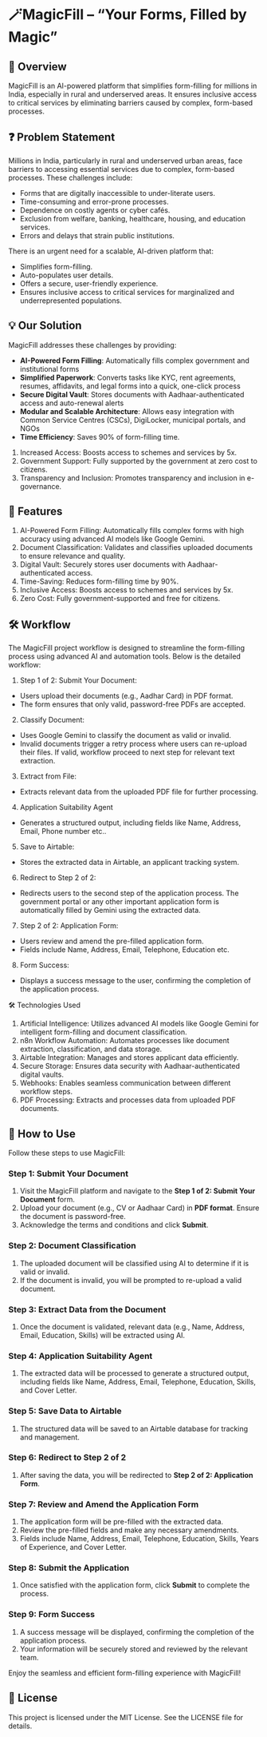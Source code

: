 # 🪄MagicFill – “Your Forms, Filled by Magic”

## 🌟 Overview 
MagicFill is an AI-powered platform that simplifies form-filling for millions in India, especially in rural and underserved areas. It ensures inclusive access to critical services by eliminating barriers caused by complex, form-based processes.

## ❓ Problem Statement
Millions in India, particularly in rural and underserved urban areas, face barriers to accessing essential services due to complex, form-based processes. These challenges include:
- Forms that are digitally inaccessible to under-literate users.
- Time-consuming and error-prone processes.
- Dependence on costly agents or cyber cafés.
- Exclusion from welfare, banking, healthcare, housing, and education services.
- Errors and delays that strain public institutions.

There is an urgent need for a scalable, AI-driven platform that:
- Simplifies form-filling.
- Auto-populates user details.
- Offers a secure, user-friendly experience.
- Ensures inclusive access to critical services for marginalized and underrepresented populations.

## 💡 Our Solution 
MagicFill addresses these challenges by providing:
 - **AI-Powered Form Filling**: Automatically fills complex government and institutional forms
 - **Simplified Paperwork**: Converts tasks like KYC, rent agreements, resumes, affidavits, and legal forms into a quick, one-click process
 - **Secure Digital Vault**: Stores documents with Aadhaar-authenticated access and auto-renewal alerts
 - **Modular and Scalable Architecture**: Allows easy integration with Common Service Centres (CSCs), DigiLocker, municipal portals, and NGOs
 - **Time Efficiency**: Saves 90% of form-filling time.
1. Increased Access: Boosts access to schemes and services by 5x.
2. Government Support: Fully supported by the government at zero cost              to citizens.
3. Transparency and Inclusion: Promotes transparency and inclusion in e-governance.

## 🌟 Features
1. AI-Powered Form Filling: Automatically fills complex forms with high accuracy using advanced AI models like Google Gemini.
2. Document Classification: Validates and classifies uploaded documents to ensure relevance and quality.
3. Digital Vault: Securely stores user documents with Aadhaar-authenticated access.
4. Time-Saving: Reduces form-filling time by 90%.
5. Inclusive Access: Boosts access to schemes and services by 5x.
6. Zero Cost: Fully government-supported and free for citizens.
## 🛠️ Workflow
The MagicFill project workflow is designed to streamline the form-filling process using advanced AI and automation tools. Below is the detailed workflow:

1. Step 1 of 2: Submit Your Document:
- Users upload their documents (e.g., Aadhar Card) in PDF format.
- The form ensures that only valid, password-free PDFs are accepted.

2. Classify Document:
- Uses Google Gemini to classify the document as valid or invalid.
- Invalid documents trigger a retry process where users can re-upload their files. If valid, workflow proceed to next step for relevant text extraction. 

3. Extract from File:
- Extracts relevant data from the uploaded PDF file for further processing.

4. Application Suitability Agent
- Generates a structured output, including fields like Name, Address, Email, Phone number etc..

5. Save to Airtable:
- Stores the extracted data in Airtable, an applicant tracking system.

6. Redirect to Step 2 of 2:
- Redirects users to the second step of the application process. The government portal or any other important application form is automatically filled by Gemini using the extracted data.

7. Step 2 of 2: Application Form:
- Users review and amend the pre-filled application form.
- Fields include Name, Address, Email, Telephone, Education etc.

8. Form Success:
- Displays a success message to the user, confirming the completion of the application process.

🛠️ Technologies Used
1. Artificial Intelligence: Utilizes advanced AI models like Google Gemini for intelligent form-filling and document classification.
2. n8n Workflow Automation: Automates processes like document extraction, classification, and data storage.
3. Airtable Integration: Manages and stores applicant data efficiently.
4. Secure Storage: Ensures data security with Aadhaar-authenticated digital vaults.
5. Webhooks: Enables seamless communication between different workflow steps.
6. PDF Processing: Extracts and processes data from uploaded PDF documents.

## 🚀 How to Use

Follow these steps to use MagicFill:

### Step 1: Submit Your Document
1. Visit the MagicFill platform and navigate to the **Step 1 of 2: Submit Your Document** form.
2. Upload your document (e.g., CV or Aadhaar Card) in **PDF format**. Ensure the document is password-free.
3. Acknowledge the terms and conditions and click **Submit**.

### Step 2: Document Classification
1. The uploaded document will be classified using AI to determine if it is valid or invalid.
2. If the document is invalid, you will be prompted to re-upload a valid document.

### Step 3: Extract Data from the Document
1. Once the document is validated, relevant data (e.g., Name, Address, Email, Education, Skills) will be extracted using AI.

### Step 4: Application Suitability Agent
1. The extracted data will be processed to generate a structured output, including fields like Name, Address, Email, Telephone, Education, Skills, and Cover Letter.

### Step 5: Save Data to Airtable
1. The structured data will be saved to an Airtable database for tracking and management.

### Step 6: Redirect to Step 2 of 2
1. After saving the data, you will be redirected to **Step 2 of 2: Application Form**.

### Step 7: Review and Amend the Application Form
1. The application form will be pre-filled with the extracted data.
2. Review the pre-filled fields and make any necessary amendments.
3. Fields include Name, Address, Email, Telephone, Education, Skills, Years of Experience, and Cover Letter.

### Step 8: Submit the Application
1. Once satisfied with the application form, click **Submit** to complete the process.

### Step 9: Form Success
1. A success message will be displayed, confirming the completion of the application process.
2. Your information will be securely stored and reviewed by the relevant team.

Enjoy the seamless and efficient form-filling experience with MagicFill!

## 📜 License
This project is licensed under the MIT License. See the LICENSE file for details.